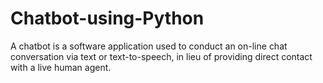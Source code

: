 # Chatbot-using-Python
A chatbot is a software application used to conduct an on-line chat conversation via text or text-to-speech, in lieu of providing direct contact with a live human agent.
